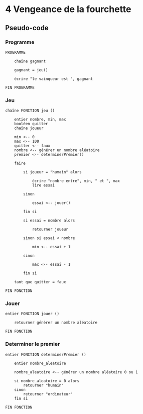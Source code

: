 # 4 Vengeance de la fourchette

## Pseudo-code

### Programme

    PROGRAMME

        chaîne gagnant

        gagnant = jeu()
        
        écrire "le vainqueur est ", gagnant
    
    FIN PROGRAMME

### Jeu

    chaîne FONCTION jeu ()

        entier nombre, min, max
        booléen quitter
        chaîne joueur

        min <-- 0
        max <-- 100
        quitter <-- faux
        nombre <-- générer un nombre aléatoire
        premier <-- determinerPremier()

        faire

            si joueur = "humain" alors

                écrire "nombre entre", min, " et ", max
                lire essai

            sinon
                
                essai <-- jouer()

            fin si

            si essai = nombre alors

                retourner joueur

            sinon si essai < nombre

                min <-- essai + 1                
                
            sinon

                max <-- essai - 1

            fin si

        tant que quitter = faux

    FIN FONCTION


### Jouer

    entier FONCTION jouer ()
        
        retourner générer un nombre aléatoire
                
    FIN FONCTION

### Determiner le premier

    entier FONCTION determinerPremier ()
        
        entier nombre_aleatoire

        nombre_aleatoire <-- générer un nombre aléatoire 0 ou 1

        si nombre_aleatoire = 0 alors
            retourner "humain"
        sinon
            retourner "ordinateur"
        fin si
                
    FIN FONCTION